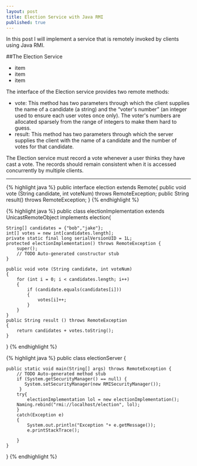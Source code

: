 ```yaml
---
layout: post
title: Election Service with Java RMI
published: true
---
```


In this post I will implement a service that is remotely invoked by clients using Java RMI.

##The Election Service
- item
- item
- item


The interface of the Election service provides two remote methods:
- vote: This method has two parameters through which the client supplies the name of a candidate (a string) and the “voter's number” (an integer used to ensure each user votes once only). The voter's numbers are allocated sparsely from the range of integers to make them hard to guess.
- result: This method has two parameters through which the server supplies the client with the name of a candidate and the number of votes for that candidate.

The Election service must record a vote whenever a user thinks they have cast a vote. The
records should remain consistent when it is accessed concurrently by multiple clients.

****
{% highlight java %}
public interface election  extends Remote{
	public void vote (String candidate, int voteNum) throws RemoteException;
	public String result() throws RemoteException;
}
{% endhighlight %}

{% highlight java %}
public class electionImplementation extends UnicastRemoteObject implements election{

	String[] candidates = {"bob","jake"};
	int[] votes = new int[candidates.length];
	private static final long serialVersionUID = 1L;
	protected electionImplementation() throws RemoteException {
		super();
		// TODO Auto-generated constructor stub
	}
	
	public void vote (String candidate, int voteNum)
	{
		for (int i = 0; i < candidates.length; i++)
		{
			if (candidate.equals(candidates[i]))
			{
				votes[i]++;
			}
		}
	}
	public String result () throws RemoteException
	{
		return candidates + votes.toString();
	}
}
{% endhighlight %}

{% highlight java %}
public class electionServer {

	public static void main(String[] args) throws RemoteException {
		// TODO Auto-generated method stub
	    if (System.getSecurityManager() == null) { 
	 	   System.setSecurityManager(new RMISecurityManager()); 
	     }
		try{
			electionImplementation lol = new electionImplementation();
		Naming.rebind("rmi://localhost/election", lol);
		}
		catch(Exception e)
		{
			System.out.println("Exception "+ e.getMessage());
		    e.printStackTrace(); 

		}
	}
}
{% endhighlight %}
